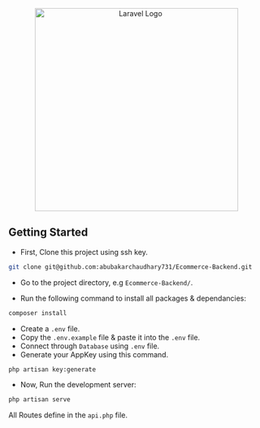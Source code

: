 <p align="center"><a href="https://laravel.com" target="_blank"><img src="https://raw.githubusercontent.com/laravel/art/master/logo-lockup/5%20SVG/2%20CMYK/1%20Full%20Color/laravel-logolockup-cmyk-red.svg" width="400" alt="Laravel Logo"></a></p>

## Getting Started

- First, Clone this project using ssh key.

```bash
git clone git@github.com:abubakarchaudhary731/Ecommerce-Backend.git
```
- Go to the project directory, e.g `Ecommerce-Backend/`.

- Run the following command to install all packages & dependancies:

```bash
composer install
```

- Create a `.env` file.
- Copy the `.env.example` file & paste it into the `.env` file.
- Connect through `Database` using `.env` file.
- Generate your AppKey using this command.
```bash
php artisan key:generate
```

- Now, Run the development server:

```bash
php artisan serve
```

All Routes define in the `api.php` file.